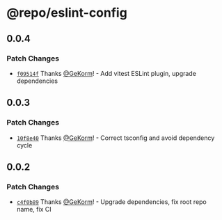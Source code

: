 # @repo/eslint-config

## 0.0.4

### Patch Changes

- [`f09514f`](https://github.com/GeKorm/better-auth-harmony/commit/f09514fb568263e1cc2a9b314e9490bb711e8cde)
  Thanks [@GeKorm](https://github.com/GeKorm)! - Add vitest ESLint plugin, upgrade dependencies

## 0.0.3

### Patch Changes

- [`10f8e40`](https://github.com/GeKorm/better-auth-harmony/commit/10f8e4070506300f650256d01b4750da7be7319f)
  Thanks [@GeKorm](https://github.com/GeKorm)! - Correct tsconfig and avoid dependency cycle

## 0.0.2

### Patch Changes

- [`c4f0b89`](https://github.com/GeKorm/better-auth-harmony/commit/c4f0b89b69bbda2ac0d520a29929d236d83490cd)
  Thanks [@GeKorm](https://github.com/GeKorm)! - Upgrade dependencies, fix root repo name, fix CI
